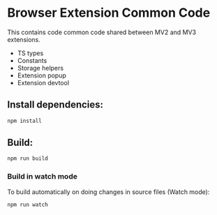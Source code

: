 # Browser Extension Common Code

This contains code common code shared between MV2 and MV3 extensions.
- TS types
- Constants
- Storage helpers
- Extension popup
- Extension devtool

## Install dependencies:

```sh
npm install
```

## Build:

```sh
npm run build
```

### Build in watch mode

To build automatically on doing changes in source files (Watch mode):

```sh
npm run watch
```
